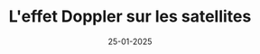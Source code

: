 ---
title: "L'effet Doppler sur les satellites"
date: "25-01-2025"
description: "Maitrisez l'effet Doppler afin de bien ajuster votre fréquence en fonction du satellite lors de vos contacts radio"
thumbnail: "/assets/img/thumbnail/doppler.webp"
---
